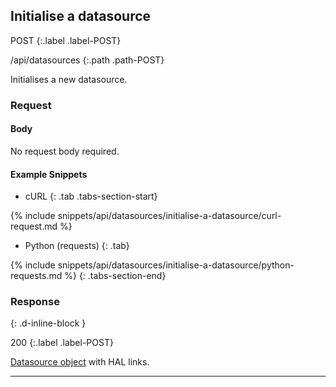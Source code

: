 ## Initialise a datasource

POST
{:.label .label-POST}

/api/datasources
{:.path .path-POST}

Initialises a new datasource.

### Request

#### Body
No request body required.

#### Example Snippets
- cURL
{: .tab .tabs-section-start}

{% include snippets/api/datasources/initialise-a-datasource/curl-request.md %}

- Python (requests)
{: .tab}

{% include snippets/api/datasources/initialise-a-datasource/python-requests.md %}
{: .tabs-section-end}

### Response
{: .d-inline-block }

200
{:.label .label-POST}

[Datasource object](#datasource-object) with HAL links.

---
